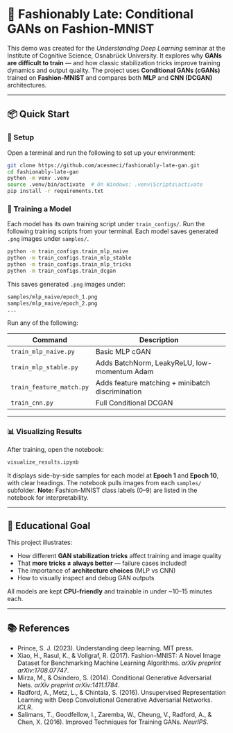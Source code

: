 # 🧵 Fashionably Late: Conditional GANs on Fashion-MNIST

This demo was created for the *Understanding Deep Learning* seminar at the Institute of Cognitive Science, Osnabrück University. It explores why **GANs are difficult to train** — and how classic stabilization tricks improve training dynamics and output quality. The project uses **Conditional GANs (cGANs)** trained on **Fashion-MNIST** and compares both **MLP** and **CNN (DCGAN)** architectures.

---

## 📦 Quick Start

### 🔧 Setup
Open a terminal and run the following to set up your environment:

```bash
git clone https://github.com/acesmeci/fashionably-late-gan.git
cd fashionably-late-gan
python -m venv .venv
source .venv/bin/activate  # On Windows: .venv\Scripts\activate
pip install -r requirements.txt
```

### 🚀 Training a Model

Each model has its own training script under `train_configs/`.
Run the following training scripts from your terminal. Each model saves generated `.png` images under `samples/`.

```bash
python -m train_configs.train_mlp_naive
python -m train_configs.train_mlp_stable
python -m train_configs.train_mlp_tricks
python -m train_configs.train_dcgan
```

This saves generated `.png` images under:

```bash
samples/mlp_naive/epoch_1.png
samples/mlp_naive/epoch_2.png
...
```

Run any of the following:

| Command | Description |
| --- | --- |
| `train_mlp_naive.py` | Basic MLP cGAN |
| `train_mlp_stable.py` | Adds BatchNorm, LeakyReLU, low-momentum Adam |
| `train_feature_match.py` | Adds feature matching + minibatch discrimination |
| `train_cnn.py` | Full Conditional DCGAN |

---

### 📊 Visualizing Results

After training, open the notebook:

```bash
visualize_results.ipynb
```

It displays side-by-side samples for each model at **Epoch 1** and **Epoch 10**, with clear headings. The notebook pulls images from each `samples/` subfolder.
**Note:** Fashion-MNIST class labels (0–9) are listed in the notebook for interpretability.

---

## 🧠 Educational Goal

This project illustrates:

- How different **GAN stabilization tricks** affect training and image quality
- That **more tricks ≠ always better** — failure cases included!
- The importance of **architecture choices** (MLP vs CNN)
- How to visually inspect and debug GAN outputs

All models are kept **CPU-friendly** and trainable in under ~10–15 minutes each.

---

## 📚 References

- Prince, S. J. (2023). Understanding deep learning. MIT press.
- Xiao, H., Rasul, K., & Vollgraf, R. (2017). Fashion-MNIST: A Novel Image Dataset for Benchmarking Machine Learning Algorithms. *arXiv preprint arXiv:1708.07747*.
- Mirza, M., & Osindero, S. (2014). Conditional Generative Adversarial Nets. *arXiv preprint arXiv:1411.1784*.
- Radford, A., Metz, L., & Chintala, S. (2016). Unsupervised Representation Learning with Deep Convolutional Generative Adversarial Networks. *ICLR*.
- Salimans, T., Goodfellow, I., Zaremba, W., Cheung, V., Radford, A., & Chen, X. (2016). Improved Techniques for Training GANs. *NeurIPS*.
